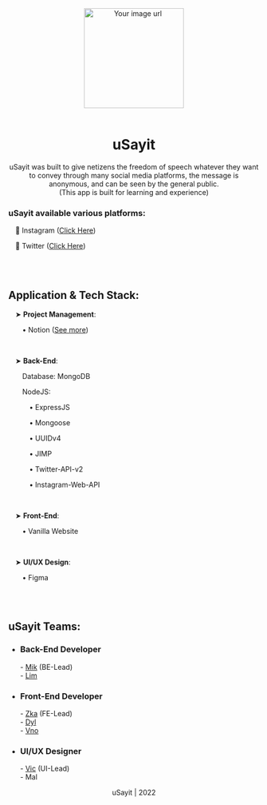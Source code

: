 <div align="center">
	<img src="https://github.com/OctaTech-org/uSayit/blob/main/uSayit.png?raw=true" alt="Your image url" width="200" height="200">
	<br><br>
	<h1>uSayit</h1>
	<p>
		uSayit was built to give netizens the freedom of speech whatever they want to convey through many social media platforms, the message is anonymous, and can be seen by the general public. <br>
		(This app is built for learning and experience)
	</p>
</div>
<div>    
	<h3>uSayit available various platforms:</h3>
	<p>&emsp;🔹 Instagram (<a href="https://www.instagram.com/usayit.id">Click Here</a>) </p>
	<p>&emsp;🔹 Twitter (<a href="https://twitter.com/usayit_">Click Here</a>)</p>
</div>
    
<br><br>

<h2>Application & Tech Stack:</h2>
<p>&emsp;➤ <b>Project Management</b>:</p>
<p>&emsp;&emsp;• Notion (<a href="Project Mono.md">See more</a>)</p>
<br>
<p>&emsp;➤ <b>Back-End</b>:</p>
<p>&emsp;&emsp;Database: MongoDB</p>
<p>&emsp;&emsp;NodeJS: </p>
<p>&emsp;&emsp;&emsp;• ExpressJS</p>
<p>&emsp;&emsp;&emsp;• Mongoose</p>
<p>&emsp;&emsp;&emsp;• UUIDv4</p>
<p>&emsp;&emsp;&emsp;• JIMP</p>
<p>&emsp;&emsp;&emsp;• Twitter-API-v2</p>
<p>&emsp;&emsp;&emsp;• Instagram-Web-API</p>
<br>
<p>&emsp;➤ <b>Front-End</b>:</p>
<p>&emsp;&emsp;• Vanilla Website</p>
<br>
<p>&emsp;➤ <b>UI/UX Design</b>:</p>
<p>&emsp;&emsp;• Figma</p>

<br><br>

<h2>uSayit Teams:</h2>

- <h3>Back-End Developer</h3>
    - <a href="https://github.com/Asadaaaaa">Mik</a> (BE-Lead)<br>
    - <a href="https://github.com/ta-lim">Lim</a><br>
    
- <h3>Front-End Developer</h3>
    - <a href="https://github.com/zkazharan">Zka</a> (FE-Lead)<br>
    - <a href="https://github.com/InnakaDylee">Dyl</a><br>
    - <a href="https://github.com/vanosyma">Vno</a><br>
 
- <h3>UI/UX Designer</h3>
    - <a href="https://github.com/victoryusei">Vic</a> (UI-Lead)<br>
    - Mal<br>

<p align="center">uSayit | 2022</p>
